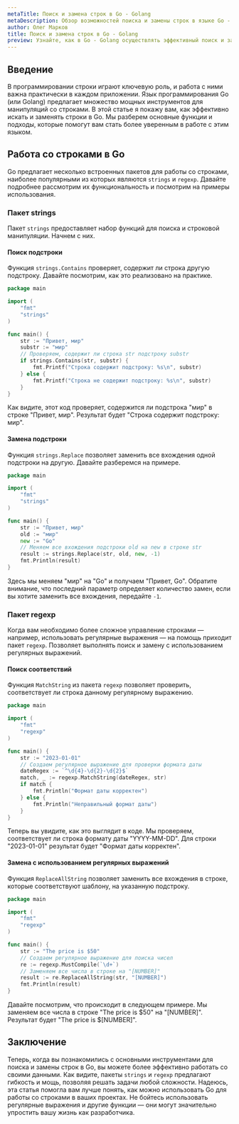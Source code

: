 ```yaml
---
metaTitle: Поиск и замена строк в Go - Golang
metaDescription: Обзор возможностей поиска и замены строк в языке Go - Golang - регулярные выражения, функции и примеры кода для управления строками
author: Олег Марков
title: Поиск и замена строк в Go - Golang
preview: Узнайте, как в Go - Golang осуществлять эффективный поиск и замену строк - включая использование регулярных выражений и стандартных функций
---
```


## Введение

В программировании строки играют ключевую роль, и работа с ними важна практически в каждом приложении. Язык программирования Go (или Golang) предлагает множество мощных инструментов для манипуляций со строками. В этой статье я покажу вам, как эффективно искать и заменять строки в Go. Мы разберем основные функции и подходы, которые помогут вам стать более уверенным в работе с этим языком. 

## Работа со строками в Go

Go предлагает несколько встроенных пакетов для работы со строками, наиболее популярными из которых являются `strings` и `regexp`. Давайте подробнее рассмотрим их функциональность и посмотрим на примеры использования.

### Пакет strings

Пакет `strings` предоставляет набор функций для поиска и строковой манипуляции. Начнем с них.

#### Поиск подстроки

Функция `strings.Contains` проверяет, содержит ли строка другую подстроку. Давайте посмотрим, как это реализовано на практике.

```go
package main

import (
	"fmt"
	"strings"
)

func main() {
	str := "Привет, мир"
	substr := "мир"
	// Проверяем, содержит ли строка str подстроку substr
	if strings.Contains(str, substr) {
		fmt.Printf("Строка содержит подстроку: %s\n", substr)
	} else {
		fmt.Printf("Строка не содержит подстроку: %s\n", substr)
	}
}
```

Как видите, этот код проверяет, содержится ли подстрока "мир" в строке "Привет, мир". Результат будет "Строка содержит подстроку: мир".

#### Замена подстроки

Функция `strings.Replace` позволяет заменить все вхождения одной подстроки на другую. Давайте разберемся на примере.

```go
package main

import (
	"fmt"
	"strings"
)

func main() {
	str := "Привет, мир"
	old := "мир"
	new := "Go"
	// Меняем все вхождения подстроки old на new в строке str
	result := strings.Replace(str, old, new, -1)
	fmt.Println(result)
}
```

Здесь мы меняем "мир" на "Go" и получаем "Привет, Go". Обратите внимание, что последний параметр определяет количество замен, если вы хотите заменить все вхождения, передайте `-1`.

### Пакет regexp

Когда вам необходимо более сложное управление строками — например, использовать регулярные выражения — на помощь приходит пакет `regexp`. Позволяет выполнять поиск и замену с использованием регулярных выражений.

#### Поиск соответствий

Функция `MatchString` из пакета `regexp` позволяет проверить, соответствует ли строка данному регулярному выражению.

```go
package main

import (
	"fmt"
	"regexp"
)

func main() {
	str := "2023-01-01"
	// Создаем регулярное выражение для проверки формата даты
	dateRegex := `^\d{4}-\d{2}-\d{2}$`
	match, _ := regexp.MatchString(dateRegex, str)
	if match {
		fmt.Println("Формат даты корректен")
	} else {
		fmt.Println("Неправильный формат даты")
	}
}
```

Теперь вы увидите, как это выглядит в коде. Мы проверяем, соответствует ли строка формату даты "YYYY-MM-DD". Для строки "2023-01-01" результат будет "Формат даты корректен".

#### Замена с использованием регулярных выражений

Функция `ReplaceAllString` позволяет заменить все вхождения в строке, которые соответствуют шаблону, на указанную подстроку.

```go
package main

import (
	"fmt"
	"regexp"
)

func main() {
	str := "The price is $50"
	// Создаем регулярное выражение для поиска чисел
	re := regexp.MustCompile(`\d+`)
	// Заменяем все числа в строке на "[NUMBER]"
	result := re.ReplaceAllString(str, "[NUMBER]")
	fmt.Println(result)
}
```

Давайте посмотрим, что происходит в следующем примере. Мы заменяем все числа в строке "The price is $50" на "[NUMBER]". Результат будет "The price is $[NUMBER]".

## Заключение

Теперь, когда вы познакомились с основными инструментами для поиска и замены строк в Go, вы можете более эффективно работать со своими данными. Как видите, пакеты `strings` и `regexp` предлагают гибкость и мощь, позволяя решать задачи любой сложности. Надеюсь, эта статья помогла вам лучше понять, как можно использовать Go для работы со строками в ваших проектах. Не бойтесь использовать регулярные выражения и другие функции — они могут значительно упростить вашу жизнь как разработчика.